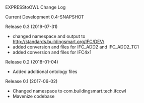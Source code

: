 EXPRESStoOWL Change Log

Current Development 0.4-SNAPSHOT


Release 0.3 (2019-07-31)
- changed namespace and output to http://standards.buildingsmart.org/IFC/DEV/
- added conversion and files for IFC_ADD2 and IFC_ADD2_TC1
- added conversion and files for IFC4x1

Release 0.2 (2018-01-04)
- Added additional ontology files

Release 0.1 (2017-06-02)
- Changed namespace to com.buildingsmart.tech.ifcowl
- Mavenize codebase
